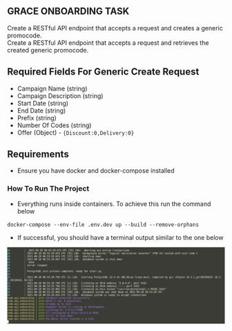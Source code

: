 ## GRACE ONBOARDING TASK

Create a RESTful API endpoint that accepts a request and creates a generic promocode.  
Create a RESTful API endpoint that accepts a request and retrieves the created generic promocode.

## Required Fields For Generic Create Request

- Campaign Name (string)
- Campaign Description (string)
- Start Date (string)
- End Date (string)
- Prefix (string)
- Number Of Codes (string)
- Offer (Object) - `{Discount:0,Delivery:0}`

## Requirements

- Ensure you have docker and docker-compose installed

### How To Run The Project

- Everything runs inside containers. To achieve this run the command below

```
docker-compose --env-file .env.dev up --build --remove-orphans
```

- If successful, you should have a terminal output similar to the one below

![Server Console](screenshots/success.png)
